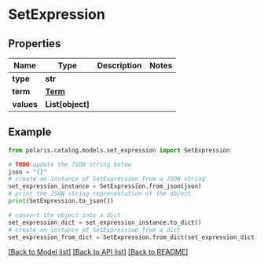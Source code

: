 <!--

 Licensed to the Apache Software Foundation (ASF) under one
 or more contributor license agreements.  See the NOTICE file
 distributed with this work for additional information
 regarding copyright ownership.  The ASF licenses this file
 to you under the Apache License, Version 2.0 (the
 "License"); you may not use this file except in compliance
 with the License.  You may obtain a copy of the License at

   http://www.apache.org/licenses/LICENSE-2.0

 Unless required by applicable law or agreed to in writing,
 software distributed under the License is distributed on an
 "AS IS" BASIS, WITHOUT WARRANTIES OR CONDITIONS OF ANY
 KIND, either express or implied.  See the License for the
 specific language governing permissions and limitations
 under the License.

-->
# SetExpression


## Properties

Name | Type | Description | Notes
------------ | ------------- | ------------- | -------------
**type** | **str** |  | 
**term** | [**Term**](Term.md) |  | 
**values** | **List[object]** |  | 

## Example

```python
from polaris.catalog.models.set_expression import SetExpression

# TODO update the JSON string below
json = "{}"
# create an instance of SetExpression from a JSON string
set_expression_instance = SetExpression.from_json(json)
# print the JSON string representation of the object
print(SetExpression.to_json())

# convert the object into a dict
set_expression_dict = set_expression_instance.to_dict()
# create an instance of SetExpression from a dict
set_expression_from_dict = SetExpression.from_dict(set_expression_dict)
```
[[Back to Model list]](../README.md#documentation-for-models) [[Back to API list]](../README.md#documentation-for-api-endpoints) [[Back to README]](../README.md)


